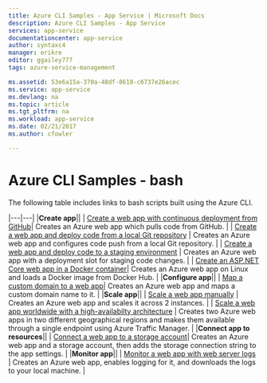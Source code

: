 ```yaml
---
title: Azure CLI Samples - App Service | Microsoft Docs
description: Azure CLI Samples - App Service
services: app-service
documentationcenter: app-service
author: syntaxc4
manager: erikre
editor: ggailey777
tags: azure-service-management

ms.assetid: 53e6a15a-370a-48df-8618-c6737e26acec
ms.service: app-service
ms.devlang: na
ms.topic: article
ms.tgt_pltfrm: na
ms.workload: app-service
ms.date: 02/21/2017
ms.author: cfowler

---
```

# Azure CLI Samples - bash

The following table includes links to bash scripts built using the Azure CLI.

|---|---|
|**Create app**||
| [Create a web app with continuous deployment from GitHub](./scripts/app-service-cli-continuous-deployment-github.md)| Creates an Azure web app which pulls code from GitHub. |
| [Create a web app and deploy code from a local Git repository](./scripts/app-service-cli-deploy-local-git.md) | Creates an Azure web app and configures code push from a local Git repository. |
| [Create a web app and deploy code to a staging environment](./scripts/app-service-cli-deploy-staging-environment.md) | Creates an Azure web app with a deployment slot for staging code changes. |
| [Create an ASP.NET Core web app in a Docker container](./scripts/app-service-cli-linux-docker-aspnetcore.md)| Creates an Azure web app on Linux and loads a Docker image from Docker Hub. |
|**Configure app**||
| [Map a custom domain to a web app](./scripts/app-service-cli-configure-custom-domain.md)| Creates an Azure web app and maps a custom domain name to it. |
|**Scale app**||
| [Scale a web app manually](./scripts/app-service-cli-scale-manual.md) | Creates an Azure web app and scales it across 2 instances. |
| [Scale a web app worldwide with a high-availabilty architecture](./scripts/app-service-cli-scale-high-availability.md) | Creates two Azure web apps in two different geographical regions and makes them available through a single endpoint using Azure Traffic Manager. |
|**Connect app to resources**||
| [Connect a web app to a storage account](./scripts/app-service-cli-app-service-storage.md)| Creates an Azure web app and a storage account, then adds the storage connection string to the app settings. |
|**Monitor app**||
| [Monitor a web app with web server logs](./scripts/app-service-cli-monitor.md) | Creates an Azure web app, enables logging for it, and downloads the logs to your local machine. |